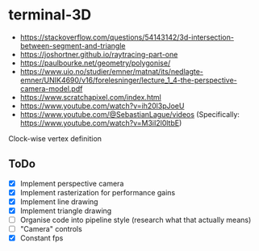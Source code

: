 # terminal-3D

- https://stackoverflow.com/questions/54143142/3d-intersection-between-segment-and-triangle
- https://joshortner.github.io/raytracing-part-one
- https://paulbourke.net/geometry/polygonise/
- https://www.uio.no/studier/emner/matnat/its/nedlagte-emner/UNIK4690/v16/forelesninger/lecture_1_4-the-perspective-camera-model.pdf
- https://www.scratchapixel.com/index.html
- https://www.youtube.com/watch?v=ih20l3pJoeU
- https://www.youtube.com/@SebastianLague/videos (Specifically: https://www.youtube.com/watch?v=M3iI2l0ltbE)

Clock-wise vertex definition

## ToDo

- [x] Implement perspective camera
- [x] Implement rasterization for performance gains
- [x] Implement line drawing
- [x] Implement triangle drawing
- [ ] Organise code into pipeline style (research what that actually means)
- [ ] "Camera" controls
- [x] Constant fps
